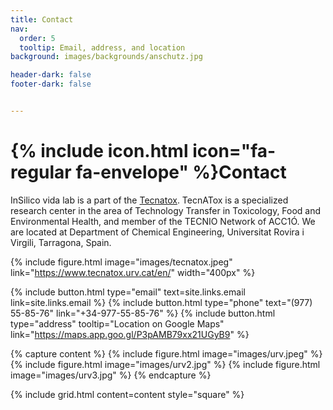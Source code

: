 ```yaml
---
title: Contact
nav:
  order: 5
  tooltip: Email, address, and location
background: images/backgrounds/anschutz.jpg

header-dark: false
footer-dark: false


---
```


# {% include icon.html icon="fa-regular fa-envelope" %}Contact

InSilico vida lab is a part of the [Tecnatox](https://www.tecnatox.urv.cat/en/). TecnATox is a specialized research center in the area of Technology Transfer in Toxicology, Food and Environmental Health, and member of the TECNIO Network of ACC1Ó. 
We are located at Department of Chemical Engineering, Universitat Rovira i Virgili, Tarragona, Spain. 

{%
  include figure.html
  image="images/tecnatox.jpeg"
  link="https://www.tecnatox.urv.cat/en/"
  width="400px"
%}

{%
  include button.html
  type="email"
  text=site.links.email
  link=site.links.email
%}
{%
  include button.html
  type="phone"
  text="(977) 55-85-76"
  link="+34-977-55-85-76"
%}
{%
  include button.html
  type="address"
  tooltip="Location on Google Maps"
  link="https://maps.app.goo.gl/P3pAMB79xx21UGyB9"
%}

{% capture content %}
{% include figure.html image="images/urv.jpeg" %}
{% include figure.html image="images/urv2.jpg" %}
{% include figure.html image="images/urv3.jpg" %}
{% endcapture %}

{%
  include grid.html
  content=content
  style="square"
%}

